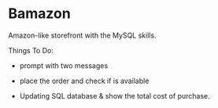 # Bamazon
Amazon-like storefront with the MySQL skills.


Things To Do:  

- prompt with two messages
- place the order and check if is available

- Updating SQL database & show the total cost of purchase.

